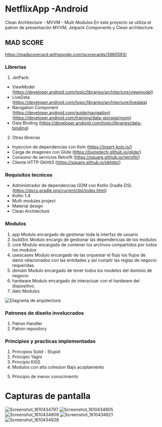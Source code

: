 # NetflixApp -Android

Clean Architecture - MVVM  - Multi Modulos
En este proyecto se utiliza el patron de presentación MVVM, Jetpack Components y Clean architecture.

## MAD SCORE
https://madscorecard.withgoogle.com/scorecards/3960593/

### Librerias
1) JetPack: 
- ViewModel (https://developer.android.com/topic/libraries/architecture/viewmodel) 
- LiveData (https://developer.android.com/topic/libraries/architecture/livedata) 
- Navigation Component (https://developer.android.com/guide/navigation) (https://developer.android.com/training/data-storage/room) 
- Data Binding (https://developer.android.com/topic/libraries/data-binding) 

2) Otras librerias
- Inyeccion de dependencias con Koin (https://insert-koin.io/)
- Carga de imagenes con Glide (https://bumptech.github.io/glide/)
- Consumo de servicios Retrofit (https://square.github.io/retrofit/)
- Cliente HTTP OkHtt3 (https://square.github.io/okhttp/)

### Requisitos tecnicos
- Administrador de dependencias GDM con Kotlin Gradle DSL (https://docs.gradle.org/current/dsl/index.html)
- Koltin 1.4
- Multi modules project
- Material design
- Clean Architecture

### Modulos
1) app
Modulo encargado de gestionar toda la interfaz de usuario
2) buildSrc
Modulo encargo de gestionar las dependencias de los modulos
3) core
Modulo encargado de contener los archivos compartidos por todos los modulos
4) usescases
Modulo encargado de las orquestar el flujo los flujos de datos relacionados con las entidades y asi cumplir las reglas de negocio requeridas.
5) domain
Modulo encargado de tener todos los modelos del dominio de negocio.
6) hardware
Modulo encargado de interactuar con el hardware del dispositivo.
7) dato
Modulos 

![Diagrama de arquitectura](https://user-images.githubusercontent.com/37455842/104227158-f7e62180-5416-11eb-92b2-a97cf8e3327b.jpeg)

### Patrones de diseño involucrados
1) Patron Handler
2) Patron repository


### Principios y practicas implementadas
1) Principios Solid - Stupid
2) Principio Yagni
3) Principio KISS
4) Modulos con alta cohesion Bajo acoplamiento
5. Principio de menor conocimiento

# Capturas de pantalla
![Screenshot_1610434797](https://user-images.githubusercontent.com/37455842/104280663-48429b00-547a-11eb-90f2-6101b751fdc7.png)
![Screenshot_1610434805](https://user-images.githubusercontent.com/37455842/104280679-4ed11280-547a-11eb-90af-1641a38e6e95.png)
![Screenshot_1610434809](https://user-images.githubusercontent.com/37455842/104280691-5395c680-547a-11eb-86cd-1637c53ab26b.png)
![Screenshot_1610434821](https://user-images.githubusercontent.com/37455842/104280696-555f8a00-547a-11eb-850f-54cc420705a4.png)
![Screenshot_1610434928](https://user-images.githubusercontent.com/37455842/104280712-58f31100-547a-11eb-83a8-fa67f033df82.png)

